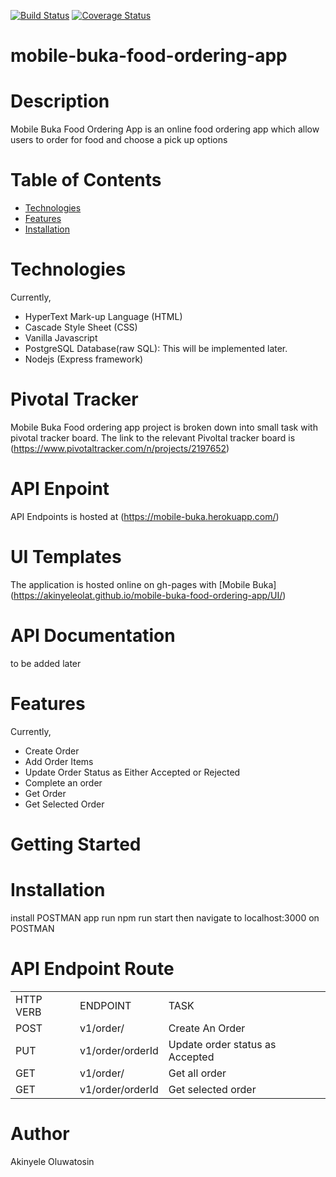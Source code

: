 [![Build Status](https://travis-ci.com/akinyeleolat/mobile-buka-food-ordering-app.svg?branch=develop)](https://travis-ci.com/akinyeleolat/mobile-buka-food-ordering-app)
[![Coverage Status](https://coveralls.io/repos/github/akinyeleolat/mobile-buka-food-ordering-app/badge.svg?branch=develop)](https://coveralls.io/github/akinyeleolat/mobile-buka-food-ordering-app?branch=develop)
# mobile-buka-food-ordering-app

# Description
Mobile Buka Food Ordering App is an online food ordering app which allow users to order for food and choose a pick up options

# Table of Contents
<ul>
            <li>
                <a href="#Technologies">Technologies</a>
            </li>
            <li>
                <a href="#Features">Features</a>
            </li>
          <li>
                <a href="#Installations">Installation</a>
            </li>
        </ul>
        
# Technologies
Currently,
<ul>
<li> HyperText Mark-up Language (HTML) </li>
<li>Cascade Style Sheet (CSS)</li>
<li>Vanilla Javascript</li>
<li>PostgreSQL Database(raw SQL): This will be implemented later.</li>
<li>Nodejs (Express framework)</li>
  </ul>
  
# Pivotal Tracker
Mobile Buka Food ordering app project is broken down into small task with pivotal tracker board. The link to the relevant Pivoltal tracker board is (https://www.pivotaltracker.com/n/projects/2197652)

# API Enpoint
API Endpoints is hosted at (https://mobile-buka.herokuapp.com/)

# UI Templates
The application is hosted online on gh-pages with [Mobile Buka] (https://akinyeleolat.github.io/mobile-buka-food-ordering-app/UI/)

# API Documentation
to be added later

# Features
Currently,
<ul>
<li>Create Order</li>
<li>Add Order Items</li>
<li>Update Order Status as Either Accepted or Rejected</li>
<li>Complete an order</li>
<li>Get Order</li>
<li>Get Selected Order</li>
  </ul>

# Getting Started
# Installation
install POSTMAN app
run npm run start then navigate to localhost:3000 on POSTMAN
# API Endpoint Route
<table>
  <tr>
    <td>HTTP VERB</td>
    <td>ENDPOINT</td>
    <td>TASK</td>
  </tr>
  <tr>
    <td>POST</td>
    <td>v1/order/</td>
    <td>Create An Order</td>
  </tr>
   <tr>
    <td>PUT</td>
    <td>v1/order/orderId</td>
    <td>Update order status as Accepted</td>
  </tr>
  <tr>
    <td>GET</td>
    <td>v1/order/</td>
    <td>Get all order</td>
  </tr>
  <tr>
    <td>GET</td>
    <td>v1/order/orderId</td>
    <td>Get selected order</td>
  </tr>
  </table>
  
# Author
Akinyele Oluwatosin